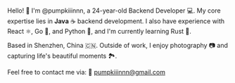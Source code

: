Hello! 👋 I'm @pumpkiiinnn, a 24-year-old Backend Developer 💻. My core expertise lies in **Java** ☕ backend development. I also have experience with React ⚛️, Go 🚀, and Python 🐍, and I'm currently learning Rust 🦀.

Based in Shenzhen, China 🇨🇳. Outside of work, I enjoy photography 📷 and capturing life's beautiful moments 🏞️.

Feel free to contact me via: 📧 pumpkiiinnn@gmail.com
